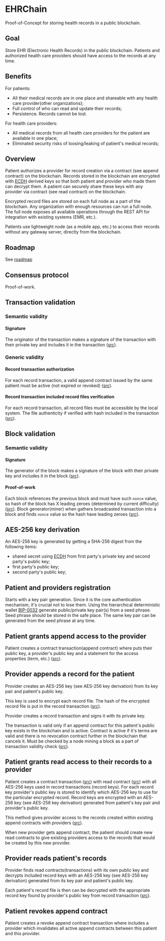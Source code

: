 # EHRChain
Proof-of-Concept for storing health records in a public blockchain.

## Goal
Store EHR (Electronic Health Records) in the public blockchain. Patients and authorized health care providers should have access to the records at any time. 

## Benefits
For patients:
- All their medical records are in one place and shareable with any health care provider(other organizations);
- Full control of who can read and update their records;
- Persistence. Records cannot be lost.

For health care providers:
- All medical records from all health care providers for the patient are available in one place;
- Eliminated security risks of loosing/leaking of patient's medical records;

## Overview
Patient authorizes a provider for record creation via a contract (see append contract) on the blockchain. Records stored in the blockchain are encrypted with [ECDH](https://en.wikipedia.org/wiki/Elliptic-curve_Diffie–Hellman) derived keys so that both patient and provider who made them can decrypt them. A patient can securely share these keys with any provider via contract (see read contract) on the blockchain.

Encrypted record files are stored on each full node as a part of the blockchain. Any organization with enough resources can run a full node. The full node exposes all available operations through the REST API for integration with existing systems (EMR, etc.). 

Patients use lightweight node (as a mobile app, etc.) to access their records without any gateway server, directly from the blockchain. 

## Roadmap
See [roadmap](roadmap.md)

## Consensus protocol
Proof-of-work.

## Transaction validation
### Semantic validity 
#### Signature 
The originator of the transaction makes a signature of the transaction with their private key and includes it in the transaction ([src](src/main/scala/ehr/transaction/EhrTransaction.scala#L17)).
### Generic validity
#### Record transaction authorization
For each record transaction, a valid append contract issued by the same patient must be active (not expired or revoked) ([src](src/main/scala/ehr/transaction/RecordTransactionContractValidator.scala#L7)).
#### Record transaction included record files verification
For each record transaction, all record files must be accessible by the local system. The file authenticity if verified with hash included in the transaction ([src](src/main/scala/ehr/transaction/RecordTransactionFileValidator.scala#L8)).

## Block validation
### Semantic validity
#### Signature
The generator of the block makes a signature of the block with their private key and includes it in the block ([src](src/main/scala/ehr/block/EhrBlock.scala#L60)).
#### Proof-of-work
Each block references the previous block and must have such `nonce` value, so hash of the block has X leading zeroes (determined by current difficulty) ([src](src/main/scala/ehr/block/EhrBlock.scala#L65)). Block generator(miner) when gathers broadcasted transaction into a block and finds `nonce` value so the hash have leading zeroes ([src](src/main/scala/ehr/mining/Miner.scala#L68)).

## AES-256 key derivation
An AES-256 key is generated by getting a SHA-256 digest from the following items:
 - shared secret using [ECDH](https://en.wikipedia.org/wiki/Elliptic-curve_Diffie–Hellman) from first party's private key and second party's public key;
 - first party's public key;
 - second party's public key;

## Patient and providers registration
Starts with a key pair generation. Since it is the core authentication mechanism, it's crucial not to lose them. Using the hierarchical deterministic wallet [BIP-0032](https://github.com/bitcoin/bips/blob/master/bip-0032.mediawiki) generate public/private key pair(s) from a seed phrase. Seed phrase should be stored in the safe place. The same key pair can be generated from the seed phrase at any time.

## Patient grants append access to the provider
Patient creates a contract transaction(append contract) where puts their public key, a provider's public key and a statement for the access properties (term, etc.) ([src](src/main/scala/ehr/contract/AppendContract.scala#L13)).

## Provider appends a record for the patient
Provider creates an AES-256 key (see AES-256 key derivation) from its key pair and patient's public key.
 
This key is used to encrypt each record file. The hash of the encrypted record file is put in the record transaction ([src](src/main/scala/ehr/transaction/RecordTransaction.scala#L16)).

Provider creates a record transaction and signs it with its private key. 

The transaction is valid only if an append contract for this patient's public key exists in the blockchain and is active. Contract is active if it's terms are valid and there is no revocation contract further in the blockchain that cancels it. Must be checked by a node mining a block as a part of transaction validity check ([src](src/main/scala/ehr/transaction/RecordTransactionContractValidator.scala#L7)).

## Patient grants read access to their records to a provider
Patient creates a contract transaction ([src](src/main/scala/ehr/transaction/ContractTransaction.scala#L18)) with read contract ([src](src/main/scala/ehr/contract/ReadContract.scala#L16)) with all AES-256 keys used in record transactions (record keys). For each record key provider's public key is stored to identify which AES-256 key to use for the particular encrypted record. Record keys are encrypted with an AES-256 key (see AES-256 key derivation) generated from patient's key pair and provider's public key.
 
This method gives provider access to the records created within existing append contracts with providers ([src](src/test/scala/ehr/AccessRecordsSpec.scala#L15)).

When new provider gets append contract, the patient should create new read contracts to give existing providers access to the records that would be created by this new provider.

## Provider reads patient's records
Provider finds read contracts(transactions) with its own public key and decrypts included record keys with an AES-256 key (see AES-256 key derivation) generated from its key pair and patient's public key.

Each patient's record file is then can be decrypted with the appropriate record key found by provider's public key from record transaction ([src](src/test/scala/ehr/AccessRecordsSpec.scala#L15)).

## Patient revokes append contract
Patient creates a revoke append contract transaction where includes a provider which invalidates all active append contracts between this patient and this provider.
